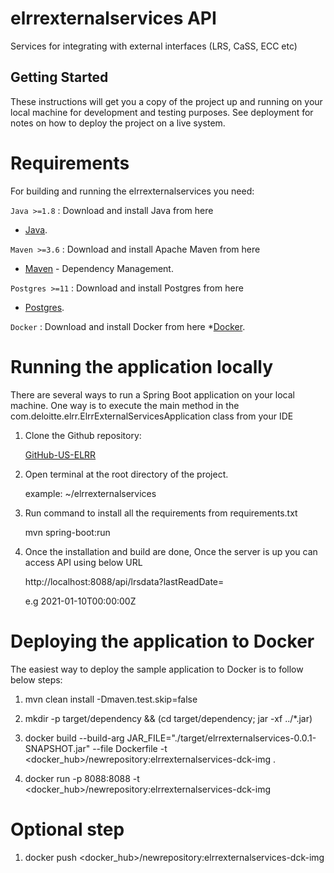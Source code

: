 # elrrexternalservices API
Services for integrating with external interfaces (LRS, CaSS, ECC etc)

## Getting Started
These instructions will get you a copy of the project up and running on your local machine for development and testing purposes. See deployment for notes on how to deploy the project on a live system.

# Requirements
For building and running the elrrexternalservices you need:

`Java >=1.8` : Download and install Java from here 
* [Java](https://www.oracle.com/java/technologies/downloads/).

`Maven >=3.6` : Download and install Apache Maven from here 
* [Maven](https://maven.apache.org/) - Dependency Management.

`Postgres >=11` : Download and install Postgres from here 
* [Postgres](https://www.postgresql.org/download/). 

`Docker` : Download and install Docker from here 
*[Docker](https://www.docker.com/products/docker-desktop).

# Running the application locally
There are several ways to run a Spring Boot application on your local machine. One way is to execute the main method in the com.deloitte.elrr.ElrrExternalServicesApplication class from your IDE

1. Clone the Github repository:

   [GitHub-US-ELRR](https://github.com/US-ELRR/elrrservices)

2. Open terminal at the root directory of the project.
    
    example: ~/elrrexternalservices

3. Run command to install all the requirements from requirements.txt 
    
    mvn spring-boot:run

4. Once the installation and build are done, Once the server is up you can   access API using below URL
    
    http://localhost:8088/api/lrsdata?lastReadDate=<Date a parameter in this format>
	
	e.g 2021-01-10T00:00:00Z

# Deploying the application to Docker 
The easiest way to deploy the sample application to Docker is to follow below steps:

1. mvn clean install -Dmaven.test.skip=false

2. mkdir -p target/dependency && (cd target/dependency; jar -xf ../*.jar)

3. docker build --build-arg JAR_FILE="./target/elrrexternalservices-0.0.1-SNAPSHOT.jar" --file Dockerfile -t <docker_hub>/newrepository:elrrexternalservices-dck-img .

4. docker run -p 8088:8088 -t <docker_hub>/newrepository:elrrexternalservices-dck-img

# Optional step 
1. docker push <docker_hub>/newrepository:elrrexternalservices-dck-img



